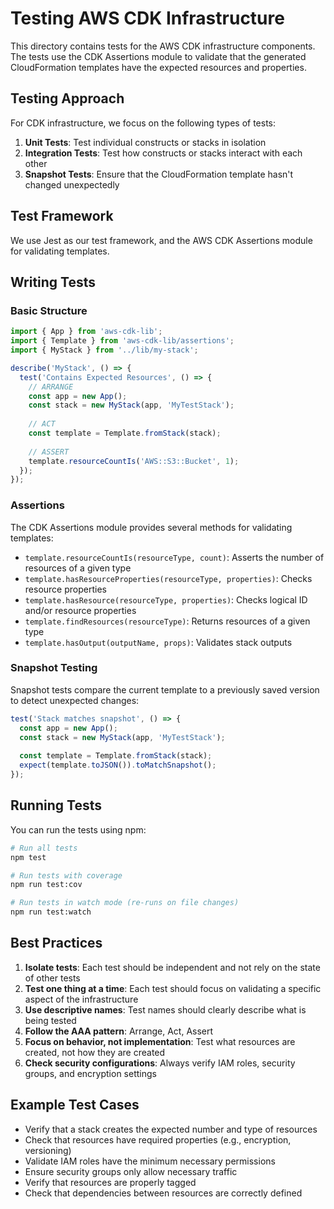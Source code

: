# Testing AWS CDK Infrastructure

This directory contains tests for the AWS CDK infrastructure components. The tests use the CDK Assertions module to validate that the generated CloudFormation templates have the expected resources and properties.

## Testing Approach

For CDK infrastructure, we focus on the following types of tests:

1. **Unit Tests**: Test individual constructs or stacks in isolation
2. **Integration Tests**: Test how constructs or stacks interact with each other
3. **Snapshot Tests**: Ensure that the CloudFormation template hasn't changed unexpectedly

## Test Framework

We use Jest as our test framework, and the AWS CDK Assertions module for validating templates.

## Writing Tests

### Basic Structure

```typescript
import { App } from 'aws-cdk-lib';
import { Template } from 'aws-cdk-lib/assertions';
import { MyStack } from '../lib/my-stack';

describe('MyStack', () => {
  test('Contains Expected Resources', () => {
    // ARRANGE
    const app = new App();
    const stack = new MyStack(app, 'MyTestStack');
    
    // ACT
    const template = Template.fromStack(stack);
    
    // ASSERT
    template.resourceCountIs('AWS::S3::Bucket', 1);
  });
});
```

### Assertions

The CDK Assertions module provides several methods for validating templates:

- `template.resourceCountIs(resourceType, count)`: Asserts the number of resources of a given type
- `template.hasResourceProperties(resourceType, properties)`: Checks resource properties
- `template.hasResource(resourceType, properties)`: Checks logical ID and/or resource properties
- `template.findResources(resourceType)`: Returns resources of a given type
- `template.hasOutput(outputName, props)`: Validates stack outputs

### Snapshot Testing

Snapshot tests compare the current template to a previously saved version to detect unexpected changes:

```typescript
test('Stack matches snapshot', () => {
  const app = new App();
  const stack = new MyStack(app, 'MyTestStack');
  
  const template = Template.fromStack(stack);
  expect(template.toJSON()).toMatchSnapshot();
});
```

## Running Tests

You can run the tests using npm:

```bash
# Run all tests
npm test

# Run tests with coverage
npm run test:cov

# Run tests in watch mode (re-runs on file changes)
npm run test:watch
```

## Best Practices

1. **Isolate tests**: Each test should be independent and not rely on the state of other tests
2. **Test one thing at a time**: Each test should focus on validating a specific aspect of the infrastructure
3. **Use descriptive names**: Test names should clearly describe what is being tested
4. **Follow the AAA pattern**: Arrange, Act, Assert
5. **Focus on behavior, not implementation**: Test what resources are created, not how they are created
6. **Check security configurations**: Always verify IAM roles, security groups, and encryption settings

## Example Test Cases

- Verify that a stack creates the expected number and type of resources
- Check that resources have required properties (e.g., encryption, versioning)
- Validate IAM roles have the minimum necessary permissions
- Ensure security groups only allow necessary traffic
- Verify that resources are properly tagged
- Check that dependencies between resources are correctly defined